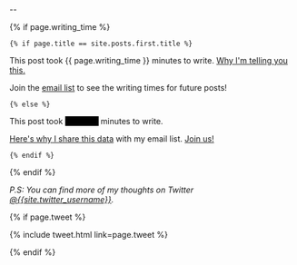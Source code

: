 --

{% if page.writing_time %}

    {% if page.title == site.posts.first.title %}

This post took {{ page.writing_time }} minutes to write. [Why I'm telling you this.]({{site.url}}/peeling-back-the-curtain)

Join the [email list]({{site.url}}/subscribe) to see the writing times for future posts!

    {% else %}

This post took <span style='background: black; color: black'>redacted</span> minutes to write.

[Here's why I share this data]({{site.url}}/peeling-back-the-curtain) with my email list. [Join us!]({{site.url}}/subscribe)

    {% endif %}

{% endif %}

*P.S: You can find more of my thoughts on Twitter [@{{site.twitter_username}}](https://twitter.com/{{site.twitter_username}}).*

{% if page.tweet %}

{% include tweet.html link=page.tweet %}

{% endif %}